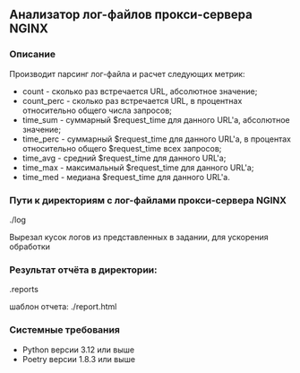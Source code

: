 ## Анализатор лог-файлов прокси-сервера NGINX

### Описание

Производит парсинг лог-файла и расчет следующих метрик:
* count - сколько раз встречается URL, абсолютное значение;
* count_perc - сколько раз встречается URL, в процентнах относительно общего числа запросов;
* time_sum - суммарный \$request_time для данного URL'а, абсолютное значение;
* time_perc - суммарный \$request_time для данного URL'а, в процентах относительно общего $request_time всех запросов;
* time_avg - средний \$request_time для данного URL'а;
* time_max - максимальный \$request_time для данного URL'а;
* time_med - медиана \$request_time для данного URL'а.

### Пути к директориям с лог-файлами прокси-сервера NGINX
./log

Вырезал кусок логов из представленных в задании, для ускорения обработки

### Результат отчёта в директории:
.reports

шаблон отчета: ./report.html

### Системные требования

* Python версии 3.12 или выше
* Poetry версии 1.8.3 или выше
